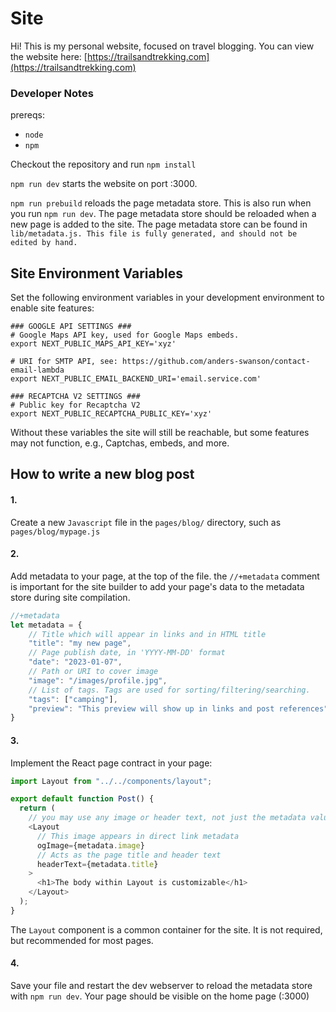 # Site

Hi! This is my personal website, focused on travel blogging. You can view the website here: [https://trailsandtrekking.com](https://trailsandtrekking.com)

### Developer Notes

prereqs:

- `node`
- `npm`

Checkout the repository and run `npm install`

`npm run dev` starts the website on port :3000.

`npm run prebuild` reloads the page metadata store. This is also run when you
run `npm run dev`. The page metadata store should be reloaded when a new page is
added to the site. The page metadata store can be found in `lib/metadata.js. This file is fully generated, and should not be edited by hand.`

## Site Environment Variables

Set the following environment variables in your development environment to enable site features:

```shell
### GOOGLE API SETTINGS ###
# Google Maps API key, used for Google Maps embeds.
export NEXT_PUBLIC_MAPS_API_KEY='xyz'

# URI for SMTP API, see: https://github.com/anders-swanson/contact-email-lambda
export NEXT_PUBLIC_EMAIL_BACKEND_URI='email.service.com'

### RECAPTCHA V2 SETTINGS ###
# Public key for Recaptcha V2
export NEXT_PUBLIC_RECAPTCHA_PUBLIC_KEY='xyz'
```

Without these variables the site will still be reachable, but some features may not function, e.g., Captchas, embeds, and more.

## How to write a new blog post

#### 1.

Create a new `Javascript` file in the `pages/blog/` directory, such as `pages/blog/mypage.js`

#### 2.

Add metadata to your page, at the top of the file. the `//+metadata` comment is important for the site builder to add your page's
data to the metadata store during site compilation.

```js
//+metadata
let metadata = {
    // Title which will appear in links and in HTML title
    "title": "my new page",
    // Page publish date, in 'YYYY-MM-DD' format
    "date": "2023-01-07",
    // Path or URI to cover image
    "image": "/images/profile.jpg",
    // List of tags. Tags are used for sorting/filtering/searching.
    "tags": ["camping"],
    "preview": "This preview will show up in links and post references",
}
```

#### 3.

Implement the React page contract in your page:

```js
import Layout from "../../components/layout";

export default function Post() {
  return (
    // you may use any image or header text, not just the metadata values
    <Layout
      // This image appears in direct link metadata
      ogImage={metadata.image}
      // Acts as the page title and header text
      headerText={metadata.title}
    >
      <h1>The body within Layout is customizable</h1>
    </Layout>
  );
}
```

The `Layout` component is a common container for the site. It is not required, but recommended for most pages.

#### 4.

Save your file and restart the dev webserver to reload the metadata store with `npm run dev`. Your page should be visible on the home page (:3000)
